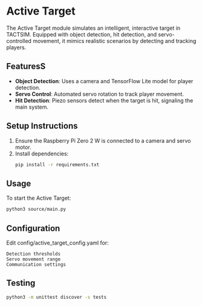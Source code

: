 # Active Target

The Active Target module simulates an intelligent, interactive target in TACTSIM. Equipped with object detection, hit detection, and servo-controlled movement, it mimics realistic scenarios by detecting and tracking players.

## FeaturesS
- **Object Detection**: Uses a camera and TensorFlow Lite model for player detection.
- **Servo Control**: Automated servo rotation to track player movement.
- **Hit Detection**: Piezo sensors detect when the target is hit, signaling the main system.

## Setup Instructions
1. Ensure the Raspberry Pi Zero 2 W is connected to a camera and servo motor.
2. Install dependencies:
    ```bash
   pip install -r requirements.txt
    ```
## Usage

To start the Active Target:

```bash
python3 source/main.py
```
## Configuration

Edit config/active_target_config.yaml for:

    Detection thresholds
    Servo movement range
    Communication settings

## Testing

```bash
python3 -m unittest discover -s tests
```